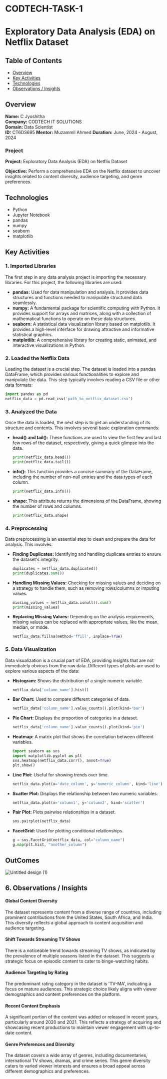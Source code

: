 # CODTECH-TASK-1

# Exploratory Data Analysis (EDA) on Netflix Dataset

## Table of Contents

- [Overview](#overview)
- [Key Activities](#key-activities)
- [Technologies](#technologies)
- [Observations / Insights](#observations--insights)
  
## Overview

**Name:** C Jyoshitha  
**Company:** CODTECH IT SOLUTIONS  
**Domain:** Data Scientist  
**ID:** CT6DS695
**Mentor:** Muzammil Ahmed
**Duration:** June, 2024 - August, 2024

### Project

**Project:** Exploratory Data Analysis (EDA) on Netflix Dataset

**Objective:** 
Perform a comprehensive EDA on the Netflix dataset to uncover insights related to content diversity, audience targeting, and genre preferences.

## Technologies

- Python
- Jupyter Notebook
- pandas
- numpy
- seaborn
- matplotlib

## Key Activities

### 1. Imported Libraries

The first step in any data analysis project is importing the necessary libraries. For this project, the following libraries are used:

- **pandas:** Used for data manipulation and analysis. It provides data structures and functions needed to manipulate structured data seamlessly.
- **numpy:** A fundamental package for scientific computing with Python. It provides support for arrays and matrices, along with a collection of mathematical functions to operate on these data structures.
- **seaborn:** A statistical data visualization library based on matplotlib. It provides a high-level interface for drawing attractive and informative statistical graphics.
- **matplotlib:** A comprehensive library for creating static, animated, and interactive visualizations in Python.

### 2. Loaded the Netflix Data

Loading the dataset is a crucial step. The dataset is loaded into a pandas DataFrame, which provides various functionalities to explore and manipulate the data. This step typically involves reading a CSV file or other data formats:

```python
import pandas as pd
netflix_data = pd.read_csv('path_to_netflix_dataset.csv')
```

### 3. Analyzed the Data

Once the data is loaded, the next step is to get an understanding of its structure and contents. This involves several basic exploration commands:

- **head() and tail():** These functions are used to view the first few and last few rows of the dataset, respectively, giving a quick glimpse into the data.

    ```python
    print(netflix_data.head())
    print(netflix_data.tail())
    ```

- **info():** This function provides a concise summary of the DataFrame, including the number of non-null entries and the data types of each column.

    ```python
    print(netflix_data.info())
    ```

- **shape:** This attribute returns the dimensions of the DataFrame, showing the number of rows and columns.

    ```python
    print(netflix_data.shape)
    ```

### 4. Preprocessing

Data preprocessing is an essential step to clean and prepare the data for analysis. This involves:

- **Finding Duplicates:** Identifying and handling duplicate entries to ensure the dataset's integrity.

    ```python
    duplicates = netflix_data.duplicated()
    print(duplicates.sum())
    ```

- **Handling Missing Values:** Checking for missing values and deciding on a strategy to handle them, such as removing rows/columns or imputing values.

    ```python
    missing_values = netflix_data.isnull().sum()
    print(missing_values)
    ```

- **Replacing Missing Values:** Depending on the analysis requirements, missing values can be replaced with appropriate values, like the mean, median, or mode.

    ```python
    netflix_data.fillna(method='ffill', inplace=True)
    ```

### 5. Data Visualization

Data visualization is a crucial part of EDA, providing insights that are not immediately obvious from the raw data. Different types of plots are used to explore various aspects of the data:

- **Histogram:** Shows the distribution of a single numeric variable.

    ```python
    netflix_data['column_name'].hist()
    ```

- **Bar Chart:** Used to compare different categories of data.

    ```python
    netflix_data['column_name'].value_counts().plot(kind='bar')
    ```

- **Pie Chart:** Displays the proportion of categories in a dataset.

    ```python
    netflix_data['column_name'].value_counts().plot(kind='pie')
    ```

- **Heatmap:** A matrix plot that shows the correlation between different variables.

    ```python
    import seaborn as sns
    import matplotlib.pyplot as plt
    sns.heatmap(netflix_data.corr(), annot=True)
    plt.show()
    ```

- **Line Plot:** Useful for showing trends over time.

    ```python
    netflix_data.plot(x='date_column', y='numeric_column', kind='line')
    ```

- **Scatter Plot:** Displays the relationship between two numeric variables.

    ```python
    netflix_data.plot(x='column1', y='column2', kind='scatter')
    ```

- **Pair Plot:** Plots pairwise relationships in a dataset.

    ```python
    sns.pairplot(netflix_data)
    ```

- **FacetGrid:** Used for plotting conditional relationships.

    ```python
    g = sns.FacetGrid(netflix_data, col="column_name")
    g.map(plt.hist, "another_column")
    ```
##  OutComes

![Untitled design (1)](https://github.com/user-attachments/assets/c2f3e57c-b292-4e36-a44a-d1961a324b5e)

##  6. Observations / Insights

#### Global Content Diversity

The dataset represents content from a diverse range of countries, including prominent contributions from the United States, South Africa, and India. This diversity reflects a global approach to content acquisition and audience targeting.

#### Shift Towards Streaming TV Shows

There is a noticeable trend towards streaming TV shows, as indicated by the prevalence of multiple seasons listed in the dataset. This suggests a strategic focus on episodic content to cater to binge-watching habits.

#### Audience Targeting by Rating

The predominant rating category in the dataset is 'TV-MA', indicating a focus on mature audiences. This strategic choice likely aligns with viewer demographics and content preferences on the platform.

#### Recent Content Emphasis

A significant portion of the content was added or released in recent years, particularly around 2020 and 2021. This reflects a strategy of acquiring and showcasing recent productions to maintain viewer engagement with up-to-date content.

#### Genre Preferences and Diversity

The dataset covers a wide array of genres, including documentaries, international TV shows, dramas, and crime series. This genre diversity caters to varied viewer interests and ensures a broad appeal across different demographics and preferences.

